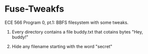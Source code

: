 # Fuse-Tweakfs
ECE 566 Program 0, pt.1: BBFS filesystem with some tweaks.

1. Every directory contains a file buddy.txt that cotains bytes "Hey, buddy!"

2. Hide any filename starting with the word "secret"
